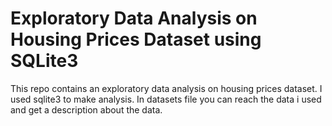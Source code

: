 # Exploratory Data Analysis on Housing Prices Dataset using SQLite3

This repo contains an exploratory data analysis on housing prices dataset. I used sqlite3 to make analysis.
In datasets file you can reach the data i used and get a description about the data.

